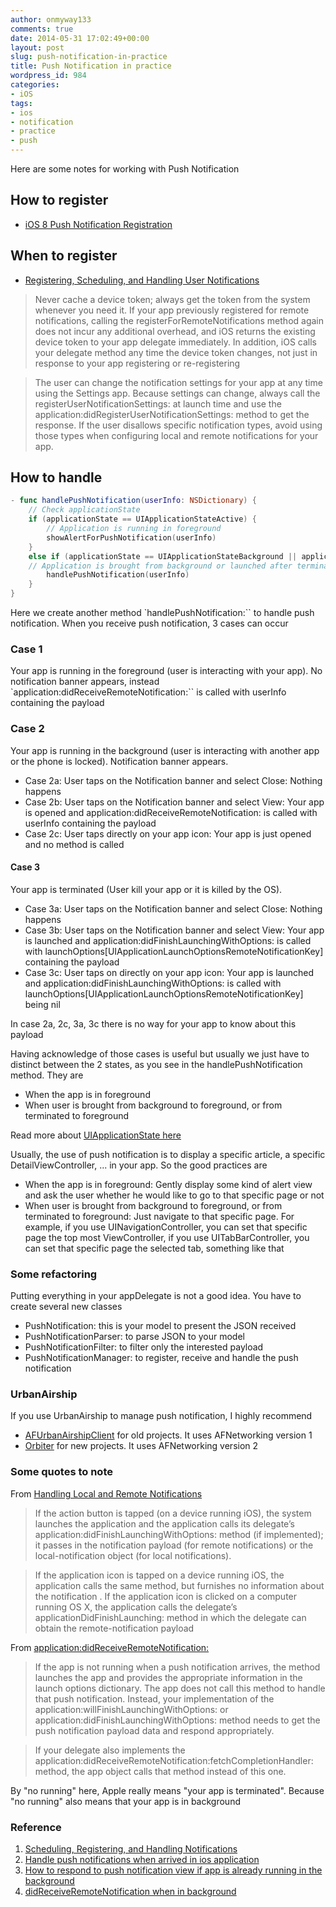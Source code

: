 ```yaml
---
author: onmyway133
comments: true
date: 2014-05-31 17:02:49+00:00
layout: post
slug: push-notification-in-practice
title: Push Notification in practice
wordpress_id: 984
categories:
- iOS
tags:
- ios
- notification
- practice
- push
---
```


Here are some notes for working with Push Notification

## How to register

- [iOS 8 Push Notification Registration](http://www.joshwright.com/tips/ios-8-push-notification-registration)

## When to register

- [Registering, Scheduling, and Handling User Notifications](https://developer.apple.com/library/mac/documentation/NetworkingInternet/Conceptual/RemoteNotificationsPG/Chapters/IPhoneOSClientImp.html)

> Never cache a device token; always get the token from the system whenever you need it. If your app previously registered for remote notifications, calling the registerForRemoteNotifications method again does not incur any additional overhead, and iOS returns the existing device token to your app delegate immediately. In addition, iOS calls your delegate method any time the device token changes, not just in response to your app registering or re-registering

> The user can change the notification settings for your app at any time using the Settings app. Because settings can change, always call the registerUserNotificationSettings: at launch time and use the application:didRegisterUserNotificationSettings: method to get the response. If the user disallows specific notification types, avoid using those types when configuring local and remote notifications for your app.

## How to handle

```swift
- func handlePushNotification(userInfo: NSDictionary) {
    // Check applicationState
	if (applicationState == UIApplicationStateActive) {
        // Application is running in foreground
        showAlertForPushNotification(userInfo)
    }
    else if (applicationState == UIApplicationStateBackground || applicationState == UIApplicationStateInactive) {
    // Application is brought from background or launched after terminated
        handlePushNotification(userInfo)
    }
}
```

Here we create another method `handlePushNotification:`` to handle push notification. When you receive push notification, 3 cases can occur


### Case 1

Your app is running in the foreground (user is interacting with your app). No notification banner appears, instead `application:didReceiveRemoteNotification:`` is called with userInfo containing the payload


### Case 2

Your app is running in the background (user is interacting with another app or the phone is locked). Notification banner appears.

- Case 2a: User taps on the Notification banner and select Close: Nothing happens
- Case 2b: User taps on the Notification banner and select View: Your app is opened and application:didReceiveRemoteNotification: is called with userInfo containing the payload
- Case 2c: User taps directly on your app icon: Your app is just opened and no method is called



#### Case 3

Your app is terminated (User kill your app or it is killed by the OS).

- Case 3a: User taps on the Notification banner and select Close: Nothing happens
- Case 3b: User taps on the Notification banner and select View: Your app is launched and application:didFinishLaunchingWithOptions: is called with launchOptions[UIApplicationLaunchOptionsRemoteNotificationKey] containing the payload
- Case 3c: User taps on directly on your app icon: Your app is launched and application:didFinishLaunchingWithOptions: is called with launchOptions[UIApplicationLaunchOptionsRemoteNotificationKey] being nil

In case 2a, 2c, 3a, 3c there is no way for your app to know about this payload

Having acknowledge of those cases is useful but usually we just have to distinct between the 2 states, as you see in the handlePushNotification method. They are
- When the app is in foreground
- When user is brought from background to foreground, or from terminated to foreground

Read more about [UIApplicationState here](https://developer.apple.com/library/ios/documentation/uikit/reference/UIApplication_Class/Reference/Reference.html#//apple_ref/doc/c_ref/UIApplicationState)

Usually, the use of push notification is to display a specific article, a specific DetailViewController, ... in your app. So the good practices are
- When the app is in foreground: Gently display some kind of alert view and ask the user whether he would like to go to that specific page or not
- When user is brought from background to foreground, or from terminated to foreground: Just navigate to that specific page. For example, if you use UINavigationController, you can set that specific page the top most ViewController, if you use UITabBarController, you can set that specific page the selected tab, something like that

### Some refactoring

Putting everything in your appDelegate is not a good idea. You have to create several new classes
- PushNotification: this is your model to present the JSON received
- PushNotificationParser: to parse JSON to your model
- PushNotificationFilter: to filter only the interested payload
- PushNotificationManager: to register, receive and handle the push notification



### UrbanAirship

If you use UrbanAirship to manage push notification, I highly recommend
- [AFUrbanAirshipClient](https://github.com/mattt/AFUrbanAirshipClient) for old projects. It uses AFNetworking version 1
- [Orbiter](https://github.com/mattt/Orbiter) for new projects. It uses AFNetworking version 2



### Some quotes to note

From [Handling Local and Remote Notifications](https://developer.apple.com/library/ios/documentation/NetworkingInternet/Conceptual/RemoteNotificationsPG/Chapters/IPhoneOSClientImp.html#//apple_ref/doc/uid/TP40008194-CH103-SW1)

> If the action button is tapped (on a device running iOS), the system launches the application and the application calls its delegate’s application:didFinishLaunchingWithOptions: method (if implemented); it passes in the notification payload (for remote notifications) or the local-notification object (for local notifications).

> If the application icon is tapped on a device running iOS, the application calls the same method, but furnishes no information about the notification . If the application icon is clicked on a computer running OS X, the application calls the delegate’s applicationDidFinishLaunching: method in which the delegate can obtain the remote-notification payload

From [application:didReceiveRemoteNotification:](https://developer.apple.com/library/ios/documentation/uikit/reference/uiapplicationdelegate_protocol/Reference/Reference.html)

> If the app is not running when a push notification arrives, the method launches the app and provides the appropriate information in the launch options dictionary. The app does not call this method to handle that push notification. Instead, your implementation of the application:willFinishLaunchingWithOptions: or application:didFinishLaunchingWithOptions: method needs to get the push notification payload data and respond appropriately.

> If your delegate also implements the application:didReceiveRemoteNotification:fetchCompletionHandler: method, the app object calls that method instead of this one.

By "no running" here, Apple really means "your app is terminated". Because "no running" also means that your app is in background

### Reference

1. [Scheduling, Registering, and Handling Notifications](https://developer.apple.com/library/ios/documentation/NetworkingInternet/Conceptual/RemoteNotificationsPG/Chapters/IPhoneOSClientImp.html)
2. [Handle push notifications when arrived in ios application](http://www.abdus.me/ios-programming-tips/handle-push-notifications-when-arrived-ios/)
3. [How to respond to push notification view if app is already running in the background](http://stackoverflow.com/questions/5099483/how-to-respond-to-push-notification-view-if-app-is-already-running-in-the-backgr)
4. [didReceiveRemoteNotification when in background](http://stackoverflow.com/questions/5056689/didreceiveremotenotification-when-in-background)
